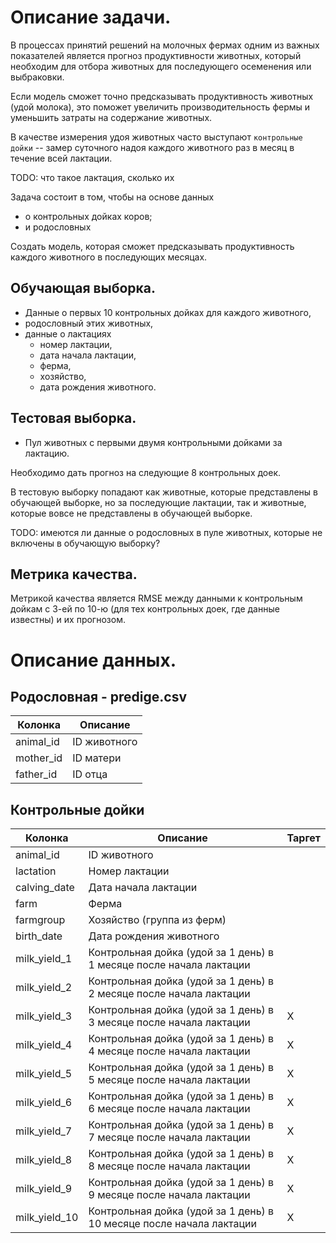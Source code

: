 # Описание задачи. 

В процессах принятий решений на молочных фермах одним из важных показателей является прогноз продуктивности животных,
который необходим для отбора животных для последующего осеменения или выбраковки. 

Если модель сможет точно предсказывать продуктивность животных (удой молока), это поможет увеличить производительность
фермы и уменьшить затраты на содержание животных.

В качестве измерения удоя животных часто выступают `контрольные дойки` -- замер суточного надоя каждого животного раз в
месяц в течение всей лактации. 

TODO: что такое лактация, сколько их

Задача состоит в том, чтобы на основе данных 
- о контрольных дойках коров;
- и родословных 
  
Создать модель, которая сможет предсказывать продуктивность каждого животного в последующих месяцах.

## Обучающая выборка.

- Данные о первых 10 контрольных дойках для каждого животного, 
- родословный этих животных, 
- данные о лактациях 
  - номер лактации,
  - дата начала лактации, 
  - ферма, 
  - хозяйство, 
  - дата рождения животного.


## Тестовая выборка.

- Пул животных с первыми двумя контрольными дойками за лактацию. 
 
Необходимо дать прогноз на следующие 8 контрольных доек. 

В тестовую выборку попадают как животные, которые представлены в обучающей выборке, но за последующие лактации, 
так и животные, которые вовсе не представлены в обучающей выборке.

TODO: имеются ли данные о родословных в пуле животных, которые не включены в обучающую выборку?

## Метрика качества.

Метрикой качества является RMSE между данными к контрольным дойкам с 3-ей по 10-ю (для тех контрольных доек, где данные
известны) и их прогнозом.

# Описание данных.

## Родословная - predige.csv

| Колонка	  | Описание      |
| ---------- | ------------- |
| animal_id  | ID животного  |
| mother_id  | ID матери     |
| father_id  | ID отца       |


## Контрольные дойки

| Колонка	       | Описание                                                             | Таргет |
| ---------------- | -------------------------------------------------------------------- | ------ | 
| animal_id        | ID животного                                                         |        |
| lactation        | Номер лактации                                                       |        |
| calving_date     | Дата начала лактации                                                 |        |
| farm             | Ферма                                                                |        |
| farmgroup	       | Хозяйство (группа из ферм)                                           |        |
| birth_date       | Дата рождения животного                                              |        |
| milk_yield_1     | Контрольная дойка (удой за 1 день) в 1 месяце после начала лактации  |        |
| milk_yield_2     | Контрольная дойка (удой за 1 день) в 2 месяце после начала лактации  |        |
| milk_yield_3     | Контрольная дойка (удой за 1 день) в 3 месяце после начала лактации  | X      |
| milk_yield_4     | Контрольная дойка (удой за 1 день) в 4 месяце после начала лактации  | X      |
| milk_yield_5     | Контрольная дойка (удой за 1 день) в 5 месяце после начала лактации  | X      |
| milk_yield_6     | Контрольная дойка (удой за 1 день) в 6 месяце после начала лактации  | X      |
| milk_yield_7     | Контрольная дойка (удой за 1 день) в 7 месяце после начала лактации  | X      |
| milk_yield_8     | Контрольная дойка (удой за 1 день) в 8 месяце после начала лактации  | X      |
| milk_yield_9     | Контрольная дойка (удой за 1 день) в 9 месяце после начала лактации  | X      |
| milk_yield_10    | Контрольная дойка (удой за 1 день) в 10 месяце после начала лактации | X      |
